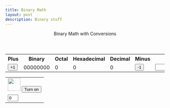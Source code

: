 ```yaml
---
title: Binary Math
layout: post
description: Binary stuff
---
```


<!-- Hack 1: add a character display to text when 8 bits, determine if printable or not printable -->
<!-- Hack 2: change to 24 bits and add a color code and display color when 24 bits, think about display on this one -->
<!-- Hack 3: do your own thing -->



<div class="container bg-primary">
    <header class="pb-3 mb-4 border-bottom border-primary text-dark">
        <span class="fs-4">Binary Math with Conversions</span>
    </header>
    <div class="row justify-content-md-center">
        <div class="col-8">
            <table class="table">
            <tr id="table">
                <th>Plus</th>
                <th>Binary</th>
                <th>Octal</th>
                <th>Hexadecimal</th>
                <th>Decimal</th>
                <th>Minus</th>
                <th>Change Bits</th>
            </tr>
            <tr>
                <td><button type="button" id="add1" onclick="add(1)">+1</button></td>
                <td id="binary">00000000</td>
                <td id="octal">0</td>
                <td id="hexadecimal">0</td>
                <td id="decimal">0</td>
                <td><button type="button" id="sub1" onclick="add(-1)">-1</button></td>
                <td><input type="input" id="addBit"></td>
            </tr>
            </table>
        </div>
        <div class="col-12" id="whereDaTable">
            <table class="table" id="bitHolder">
                <tr>
                    <td><img class="img-responsive py-3" id="bulb{{ i }}" src="{{site.baseurl}}/images/bulb_off.png" alt="" width="40" height="Auto">
                        <button type="button" id="butt{{ i }}" onclick="javascript:toggleBit({{ i }})">Turn on</button>
                    </td>
                </tr>
                <tr>
                    <td><input type='text' id="digit{{ i }}" Value="0" size="1" readonly></td>
                </tr>
            </table>
        </div>
    </div>
</div>

<script>
    const MSG_ON = "Turn on";
    const IMAGE_ON = "{{site.baseurl}}/images/bulb_on.gif";
    const MSG_OFF = "Turn off";
    const IMAGE_OFF = "{{site.baseurl}}/images/bulb_off.png";
    makeBits(1);
    const inp = document.getElementById("addBit");
    inp.addEventListener("keyup", function() {
        event.preventDefault;
        if (event.key === "Enter") {
            makeBits(inp.value);
        }
    })// Thanks Aiden, XOXO


    function setBits(bitNum){
        var BITS = bitNum;
        console.log(BITS);
        var MAX = 2 ** BITS - 1;
        return [BITS, MAX];
    }
    // return string with current value of each bit
    function getBits() {
        let bits = "";
        for(let i = 0; i < BITS; i++) {
        bits = bits + document.getElementById('digit' + i).value;
        }
        return bits;
    }
    // setter for DOM values
    function setConversions(binary) {
        document.getElementById('binary').innerHTML = binary;
        // Octal conversion
        document.getElementById('octal').innerHTML = parseInt(binary, 2).toString(8);
        // Hexadecimal conversion
        document.getElementById('hexadecimal').innerHTML = parseInt(binary, 2).toString(16);
        // Decimal conversion
        document.getElementById('decimal').innerHTML = parseInt(binary, 2).toString();
    }
    //
    function decimal_2_base(decimal, base) {
        let conversion = "";
        // loop to convert to base
        do {
        let digit = decimal % base;
        conversion = "" + digit + conversion; // what does this do?
        decimal = ~~(decimal / base);         // what does this do?
        } while (decimal > 0);                  // why while at the end? what is ~~?
        // loop to pad with zeros
        if (base === 2) {                        // only pad for binary conversions
        for (let i = 0; conversion.length < BITS; i++) {
            conversion = "0" + conversion;
        }
        }
        return conversion;
    }

    // toggle selected bit and recalculate
    function toggleBit(i) {
        //alert("Digit action: " + i );
        const dig = document.getElementById('digit' + i);
        const image = document.getElementById('bulb' + i);
        const butt = document.getElementById('butt' + i);
        // Change digit and visual
        if (image.src.match(IMAGE_ON)) {
            dig.value = 0;
            image.src = IMAGE_OFF;
            butt.innerHTML = MSG_ON;
        } else {
            dig.value = 1;
            image.src = IMAGE_ON;
            butt.innerHTML = MSG_OFF;
        }
        // Binary numbers
        const binary = getBits();
        setConversions(binary);
    }
    // add is positive integer, subtract is negative integer
    function add(n) {
        let binary = getBits();
        // convert to decimal and do math
        let decimal = parseInt(binary, 2);
        if (n > 0) {  // PLUS
            decimal = MAX < decimal + n ? 0 : decimal += n; // OVERFLOW or PLUS
        } else  {     // MINUS
            decimal = 0 > decimal + n ? MAX : decimal += n; // OVERFLOW or MINUS
        }
        // convert the result back to binary
        binary = decimal_2_base(decimal, 2);
        // update conversions
        setConversions(binary);
        // update bits
        for (let i = 0; i < binary.length; i++) {
            let digit = binary.substr(i, 1);
            document.getElementById('digit' + i).value = digit;
            if (digit === "1") {
                document.getElementById('bulb' + i).src = IMAGE_ON;
                document.getElementById('butt' + i).innerHTML = MSG_OFF;
            } else {
                document.getElementById('bulb' + i).src = IMAGE_OFF;
                document.getElementById('butt' + i).innerHTML = MSG_ON;
            }
        }
    }
    // updates the html to change bits
    function makeBits(bitNum){
        BITS = setBits(bitNum)[0];
        MAX = setBits(bitNum)[1];
        document.getElementById("bitHolder").remove();
        const TABLE = document.createElement('table');
        TABLE.id = "bitHolder";
        whereDaTable.appendChild(TABLE);
        const row1 = TABLE.insertRow(0);
        for (let i = 0; i < bitNum; i++){
            var x = row1.insertCell(-1);
            var img = document.createElement('img');
            img.src = "{{site.baseurl}}/images/bulb_off.png";
            img.class = "img-responsive py-3";
            img.id = "bulb" + i;
            img.alt = "";
            img.width = "40";
            img.height = "95.63";
            x.appendChild(img);
            var btn = document.createElement('button')
            btn.type = "button";
            btn.id = "butt" + i;
            btn.onclick = function(){toggleBit(i)}
            btn.innerHTML = "Turn on";
            x.appendChild(btn);
        }
        const row2 = TABLE.insertRow(1)
        for (let i = 0; i < bitNum; i++){
            var x = row2.insertCell(-1);
            var input = document.createElement('input');
            input.id = "digit" + i;
            input.size = "1";
            input.readOnly = true;
            x.appendChild(input);
            document.getElementById("digit" + i).value = 0;
        }
        add(0);
    }
</script>
